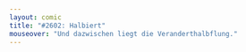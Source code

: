 ```yaml
---
layout: comic
title: "#2602: Halbiert"
mouseover: "Und dazwischen liegt die Veranderthalbflung."
---
```

